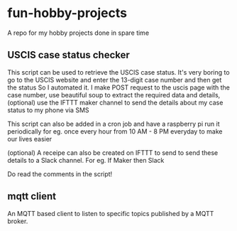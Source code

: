 # fun-hobby-projects
A repo for my hobby projects done in spare time

## USCIS case status checker
This script can be used to retrieve the USCIS case status.
It's very boring to go to the USCIS website and enter the 13-digit case number
and then get the status
So I automated it. I make POST request to the uscis page with the case number,
use beautiful soup to extract the required data and details, (optional) use the
IFTTT maker channel to send the details about my case status to my phone via SMS

This script can also be added in a cron job and have a raspberry pi run it periodically
for eg. once every hour from 10 AM - 8 PM everyday to make our lives easier

(optional) A receipe can also be created on IFTTT to send to send these details
to a Slack channel. For eg. If Maker then Slack

Do read the comments in the script!


## mqtt client
An MQTT based client to listen to specific topics published by a MQTT broker.
